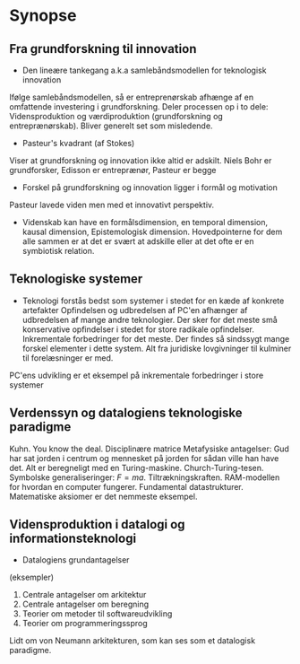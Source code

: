 # Synopse
## Fra grundforskning til innovation
- Den lineære tankegang a.k.a samlebåndsmodellen for teknologisk innovation

Ifølge samlebåndsmodellen, så er entreprenørskab afhænge af en omfattende investering i grundforskning.
Deler processen op i to dele: Vidensproduktion og værdiproduktion (grundforskning og entreprænørskab). Bliver generelt set som misledende.
- Pasteur's kvadrant (af Stokes)

Viser at grundforskning og innovation ikke altid er adskilt.
Niels Bohr er grundforsker, Edisson er entreprænør, Pasteur er begge
- Forskel på grundforskning og innovation ligger i formål og motivation

Pasteur lavede viden men med et innovativt perspektiv.
- Videnskab kan have en formålsdimension, en temporal dimension, kausal dimension, Epistemologisk dimension. Hovedpointerne for dem alle sammen er at det er svært at adskille eller at det ofte er en symbiotisk relation.


## Teknologiske systemer
- Teknologi forstås bedst som systemer i stedet for en kæde af konkrete artefakter
Opfindelsen og udbredelsen af PC'en afhænger af udbredelsen af mange andre teknologier.
Der sker for det meste små konservative opfindelser i stedet for store radikale opfindelser. Inkrementale forbedringer for det meste.
Der findes så sindssygt mange forskel elementer i dette system. Alt fra juridiske lovgivninger til kulminer til forelæsninger er med.

PC'ens udvikling er et eksempel på inkrementale forbedringer i store systemer
## Verdenssyn og datalogiens teknologiske paradigme
Kuhn. You know the deal. Disciplinære matrice
Metafysiske antagelser: Gud har sat jorden i centrum og mennesket på jorden for sådan ville han have det. Alt er beregneligt med en Turing-maskine. Church-Turing-tesen.
Symbolske generaliseringer: $F = ma$. Tiltrækningskraften. RAM-modellen for hvordan en computer fungerer. Fundamental datastrukturer. Matematiske aksiomer er det nemmeste eksempel.


## Vidensproduktion i datalogi og informationsteknologi
- Datalogiens grundantagelser

(eksempler)
1. Centrale antagelser om arkitektur
2. Centrale antagelser om beregning
3. Teorier om metoder til softwareudvikling
4. Teorier om programmeringssprog

Lidt om von Neumann arkitekturen, som kan ses som et datalogisk paradigme.